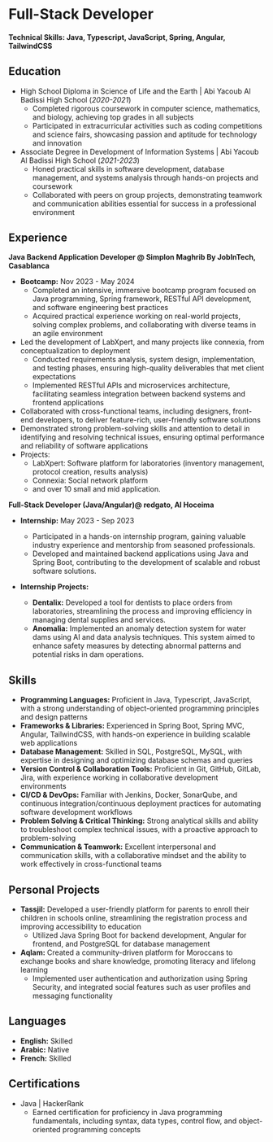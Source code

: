 # Full-Stack Developer

#### Technical Skills: Java, Typescript, JavaScript, Spring, Angular, TailwindCSS

## Education
- High School Diploma in Science of Life and the Earth | Abi Yacoub Al Badissi High School (_2020-2021_)
  - Completed rigorous coursework in computer science, mathematics, and biology, achieving top grades in all subjects
  - Participated in extracurricular activities such as coding competitions and science fairs, showcasing passion and aptitude for technology and innovation
- Associate Degree in Development of Information Systems | Abi Yacoub Al Badissi High School (_2021-2023_)
  - Honed practical skills in software development, database management, and systems analysis through hands-on projects and coursework
  - Collaborated with peers on group projects, demonstrating teamwork and communication abilities essential for success in a professional environment

## Experience
**Java Backend Application Developer @ Simplon Maghrib By JobInTech, Casablanca**
- **Bootcamp:** Nov 2023 - May 2024
  - Completed an intensive, immersive bootcamp program focused on Java programming, Spring framework, RESTful API development, and software engineering best practices
  - Acquired practical experience working on real-world projects, solving complex problems, and collaborating with diverse teams in an agile environment
- Led the development of LabXpert, and many projects like connexia, from conceptualization to deployment
  - Conducted requirements analysis, system design, implementation, and testing phases, ensuring high-quality deliverables that met client expectations
  - Implemented RESTful APIs and microservices architecture, facilitating seamless integration between backend systems and frontend applications
- Collaborated with cross-functional teams, including designers, front-end developers, to deliver feature-rich, user-friendly software solutions
- Demonstrated strong problem-solving skills and attention to detail in identifying and resolving technical issues, ensuring optimal performance and reliability of software applications
- Projects:
  - LabXpert: Software platform for laboratories (inventory management, protocol creation, results analysis)
  - Connexia: Social network platform
  - and over 10 small and mid application.

**Full-Stack Developer (Java/Angular)@ redgato, Al Hoceima**
- **Internship:** May 2023 - Sep 2023
  - Participated in a hands-on internship program, gaining valuable industry experience and mentorship from seasoned professionals.
  - Developed and maintained backend applications using Java and Spring Boot, contributing to the development of scalable and robust software solutions.

- **Internship Projects:** 
   - **Dentalix:** Developed a tool for dentists to place orders from laboratories, streamlining the process and improving efficiency in managing dental supplies and services.
   - **Anomalia:** Implemented an anomaly detection system for water dams using AI and data analysis techniques. This system aimed to enhance safety measures by detecting abnormal patterns and potential risks in dam operations.


## Skills
- **Programming Languages:** Proficient in Java, Typescript, JavaScript, with a strong understanding of object-oriented programming principles and design patterns
- **Frameworks & Libraries:** Experienced in Spring Boot, Spring MVC, Angular, TailwindCSS, with hands-on experience in building scalable web applications
- **Database Management:** Skilled in SQL, PostgreSQL, MySQL, with expertise in designing and optimizing database schemas and queries
- **Version Control & Collaboration Tools:** Proficient in Git, GitHub, GitLab, Jira, with experience working in collaborative development environments
- **CI/CD & DevOps:** Familiar with Jenkins, Docker, SonarQube, and continuous integration/continuous deployment practices for automating software development workflows
- **Problem Solving & Critical Thinking:** Strong analytical skills and ability to troubleshoot complex technical issues, with a proactive approach to problem-solving
- **Communication & Teamwork:** Excellent interpersonal and communication skills, with a collaborative mindset and the ability to work effectively in cross-functional teams

## Personal Projects
- **Tassjil:** Developed a user-friendly platform for parents to enroll their children in schools online, streamlining the registration process and improving accessibility to education
  - Utilized Java Spring Boot for backend development, Angular for frontend, and PostgreSQL for database management
- **Aqlam:** Created a community-driven platform for Moroccans to exchange books and share knowledge, promoting literacy and lifelong learning
  - Implemented user authentication and authorization using Spring Security, and integrated social features such as user profiles and messaging functionality

## Languages
- **English:** Skilled
- **Arabic:** Native
- **French:** Skilled

## Certifications
- Java | HackerRank
  - Earned certification for proficiency in Java programming fundamentals, including syntax, data types, control flow, and object-oriented programming concepts
